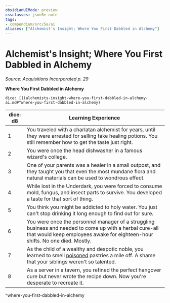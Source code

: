 ```yaml
---
obsidianUIMode: preview
cssclasses: json5e-note
tags:
- compendium/src/5e/ai
aliases: ["Alchemist's Insight; Where You First Dabbled in Alchemy"]
---
```

# Alchemist's Insight; Where You First Dabbled in Alchemy
*Source: Acquisitions Incorporated p. 29* 

**Where You First Dabbled in Alchemy**

`dice: [](alchemists-insight-where-you-first-dabbled-in-alchemy-ai.md#^where-you-first-dabbled-in-alchemy)`

| dice: d8 | Learning Experience |
|----------|---------------------|
| 1 | You traveled with a charlatan alchemist for years, until they were arrested for selling fake healing potions. You still remember how to get the taste just right. |
| 2 | You were once the head dishwasher in a famous wizard's college. |
| 3 | One of your parents was a healer in a small outpost, and they taught you that even the most mundane flora and natural materials can be used to wondrous effect. |
| 4 | While lost in the Underdark, you were forced to consume mold, fungus, and insect parts to survive. You developed a taste for that sort of thing. |
| 5 | You think you might be addicted to holy water. You just can't stop drinking it long enough to find out for sure. |
| 6 | You were once the personnel manager of a struggling business and needed to come up with a herbal cure-all that would keep employees awake for eighteen-hour shifts. No one died. Mostly. |
| 7 | As the child of a wealthy and despotic noble, you learned to smell [poisoned](/Systems/5e/rules/conditions.md#poisoned) pastries a mile off. A shame that your siblings weren't so talented. |
| 8 | As a server in a tavern, you refined the perfect hangover cure but never wrote the recipe down. Now you're desperate to recreate it. |
^where-you-first-dabbled-in-alchemy